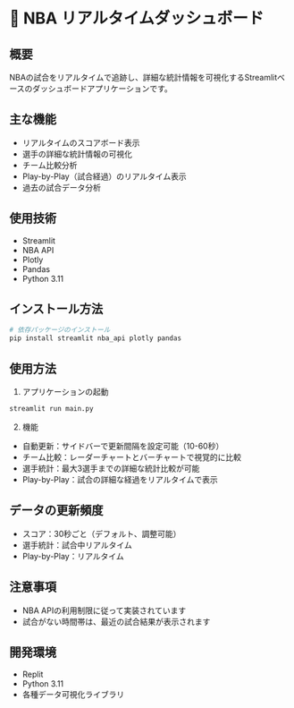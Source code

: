 # 🏀 NBA リアルタイムダッシュボード

## 概要
NBAの試合をリアルタイムで追跡し、詳細な統計情報を可視化するStreamlitベースのダッシュボードアプリケーションです。

## 主な機能
- リアルタイムのスコアボード表示
- 選手の詳細な統計情報の可視化
- チーム比較分析
- Play-by-Play（試合経過）のリアルタイム表示
- 過去の試合データ分析

## 使用技術
- Streamlit
- NBA API
- Plotly
- Pandas
- Python 3.11

## インストール方法
```bash
# 依存パッケージのインストール
pip install streamlit nba_api plotly pandas
```

## 使用方法
1. アプリケーションの起動
```bash
streamlit run main.py
```

2. 機能
- 自動更新：サイドバーで更新間隔を設定可能（10-60秒）
- チーム比較：レーダーチャートとバーチャートで視覚的に比較
- 選手統計：最大3選手までの詳細な統計比較が可能
- Play-by-Play：試合の詳細な経過をリアルタイムで表示

## データの更新頻度
- スコア：30秒ごと（デフォルト、調整可能）
- 選手統計：試合中リアルタイム
- Play-by-Play：リアルタイム

## 注意事項
- NBA APIの利用制限に従って実装されています
- 試合がない時間帯は、最近の試合結果が表示されます

## 開発環境
- Replit
- Python 3.11
- 各種データ可視化ライブラリ
